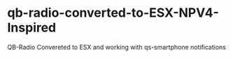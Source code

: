 # qb-radio-converted-to-ESX-NPV4-Inspired
QB-Radio Convereted to ESX and working with qs-smartphone notifications

